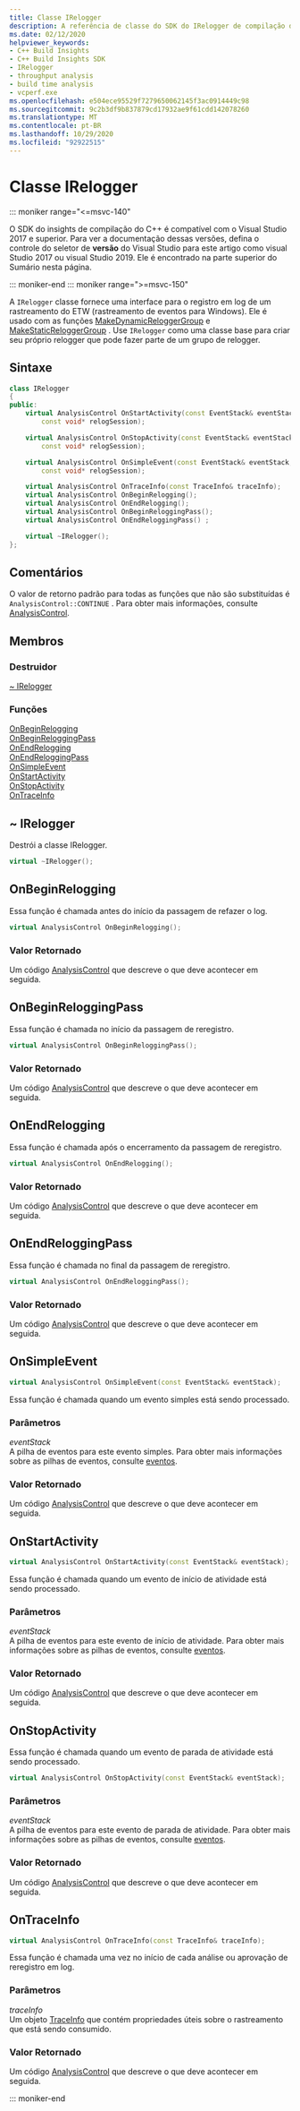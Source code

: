 ```yaml
---
title: Classe IRelogger
description: A referência de classe do SDK do IRelogger de compilação do C++.
ms.date: 02/12/2020
helpviewer_keywords:
- C++ Build Insights
- C++ Build Insights SDK
- IRelogger
- throughput analysis
- build time analysis
- vcperf.exe
ms.openlocfilehash: e504ece95529f7279650062145f3ac0914449c98
ms.sourcegitcommit: 9c2b3df9b837879cd17932ae9f61cdd142078260
ms.translationtype: MT
ms.contentlocale: pt-BR
ms.lasthandoff: 10/29/2020
ms.locfileid: "92922515"
---
```

# <a name="irelogger-class"></a>Classe IRelogger

::: moniker range="<=msvc-140"

O SDK do insights de compilação do C++ é compatível com o Visual Studio 2017 e superior. Para ver a documentação dessas versões, defina o controle do seletor de **versão** do Visual Studio para este artigo como visual Studio 2017 ou visual Studio 2019. Ele é encontrado na parte superior do Sumário nesta página.

::: moniker-end
::: moniker range=">=msvc-150"

A `IRelogger` classe fornece uma interface para o registro em log de um rastreamento do ETW (rastreamento de eventos para Windows). Ele é usado com as funções [MakeDynamicReloggerGroup](../functions/make-dynamic-relogger-group.md) e [MakeStaticReloggerGroup](../functions/make-static-analyzer-group.md) . Use `IRelogger` como uma classe base para criar seu próprio relogger que pode fazer parte de um grupo de relogger.

## <a name="syntax"></a>Sintaxe

```cpp
class IRelogger
{
public:
    virtual AnalysisControl OnStartActivity(const EventStack& eventStack,
        const void* relogSession);

    virtual AnalysisControl OnStopActivity(const EventStack& eventStack,
        const void* relogSession);

    virtual AnalysisControl OnSimpleEvent(const EventStack& eventStack,
        const void* relogSession);

    virtual AnalysisControl OnTraceInfo(const TraceInfo& traceInfo);
    virtual AnalysisControl OnBeginRelogging();
    virtual AnalysisControl OnEndRelogging();
    virtual AnalysisControl OnBeginReloggingPass();
    virtual AnalysisControl OnEndReloggingPass() ;

    virtual ~IRelogger();
};
```

## <a name="remarks"></a>Comentários

O valor de retorno padrão para todas as funções que não são substituídas é `AnalysisControl::CONTINUE` . Para obter mais informações, consulte [AnalysisControl](analysis-control-enum-class.md).

## <a name="members"></a>Membros

### <a name="destructor"></a>Destruidor

[~ IRelogger](#irelogger-destructor)

### <a name="functions"></a>Funções

[OnBeginRelogging](#on-begin-relogging)\
[OnBeginReloggingPass](#on-begin-relogging-pass)\
[OnEndRelogging](#on-end-relogging)\
[OnEndReloggingPass](#on-end-relogging-pass)\
[OnSimpleEvent](#on-simple-event)\
[OnStartActivity](#on-start-activity)\
[OnStopActivity](#on-stop-activity)\
[OnTraceInfo](#on-trace-info)

## <a name="irelogger"></a><a name="irelogger-destructor"></a> ~ IRelogger

Destrói a classe IRelogger.

```cpp
virtual ~IRelogger();
```

## <a name="onbeginrelogging"></a><a name="on-begin-relogging"></a> OnBeginRelogging

Essa função é chamada antes do início da passagem de refazer o log.

```cpp
virtual AnalysisControl OnBeginRelogging();
```

### <a name="return-value"></a>Valor Retornado

Um código [AnalysisControl](analysis-control-enum-class.md) que descreve o que deve acontecer em seguida.

## <a name="onbeginreloggingpass"></a><a name="on-begin-relogging-pass"></a> OnBeginReloggingPass

Essa função é chamada no início da passagem de reregistro.

```cpp
virtual AnalysisControl OnBeginReloggingPass();
```

### <a name="return-value"></a>Valor Retornado

Um código [AnalysisControl](analysis-control-enum-class.md) que descreve o que deve acontecer em seguida.

## <a name="onendrelogging"></a><a name="on-end-relogging"></a> OnEndRelogging

Essa função é chamada após o encerramento da passagem de reregistro.

```cpp
virtual AnalysisControl OnEndRelogging();
```

### <a name="return-value"></a>Valor Retornado

Um código [AnalysisControl](analysis-control-enum-class.md) que descreve o que deve acontecer em seguida.

## <a name="onendreloggingpass"></a><a name="on-end-relogging-pass"></a> OnEndReloggingPass

Essa função é chamada no final da passagem de reregistro.

```cpp
virtual AnalysisControl OnEndReloggingPass();
```

### <a name="return-value"></a>Valor Retornado

Um código [AnalysisControl](analysis-control-enum-class.md) que descreve o que deve acontecer em seguida.

## <a name="onsimpleevent"></a><a name="on-simple-event"></a> OnSimpleEvent

```cpp
virtual AnalysisControl OnSimpleEvent(const EventStack& eventStack);
```

Essa função é chamada quando um evento simples está sendo processado.

### <a name="parameters"></a>Parâmetros

*eventStack*\
A pilha de eventos para este evento simples. Para obter mais informações sobre as pilhas de eventos, consulte [eventos](../event-table.md).

### <a name="return-value"></a>Valor Retornado

Um código [AnalysisControl](analysis-control-enum-class.md) que descreve o que deve acontecer em seguida.

## <a name="onstartactivity"></a><a name="on-start-activity"></a> OnStartActivity

```cpp
virtual AnalysisControl OnStartActivity(const EventStack& eventStack);
```

Essa função é chamada quando um evento de início de atividade está sendo processado.

### <a name="parameters"></a>Parâmetros

*eventStack*\
A pilha de eventos para este evento de início de atividade. Para obter mais informações sobre as pilhas de eventos, consulte [eventos](../event-table.md).

### <a name="return-value"></a>Valor Retornado

Um código [AnalysisControl](analysis-control-enum-class.md) que descreve o que deve acontecer em seguida.

## <a name="onstopactivity"></a><a name="on-stop-activity"></a> OnStopActivity

Essa função é chamada quando um evento de parada de atividade está sendo processado.

```cpp
virtual AnalysisControl OnStopActivity(const EventStack& eventStack);
```

### <a name="parameters"></a>Parâmetros

*eventStack*\
A pilha de eventos para este evento de parada de atividade. Para obter mais informações sobre as pilhas de eventos, consulte [eventos](../event-table.md).

### <a name="return-value"></a>Valor Retornado

Um código [AnalysisControl](analysis-control-enum-class.md) que descreve o que deve acontecer em seguida.

## <a name="ontraceinfo"></a><a name="on-trace-info"></a> OnTraceInfo

```cpp
virtual AnalysisControl OnTraceInfo(const TraceInfo& traceInfo);
```

Essa função é chamada uma vez no início de cada análise ou aprovação de reregistro em log.

### <a name="parameters"></a>Parâmetros

*traceInfo*\
Um objeto [TraceInfo](../cpp-event-data-types/trace-info.md) que contém propriedades úteis sobre o rastreamento que está sendo consumido.

### <a name="return-value"></a>Valor Retornado

Um código [AnalysisControl](analysis-control-enum-class.md) que descreve o que deve acontecer em seguida.

::: moniker-end
